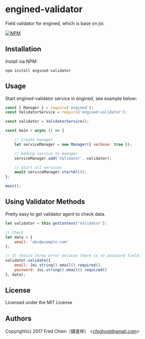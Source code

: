 # engined-validator

Field validator for engined, which is base on joi.

[![NPM](https://nodei.co/npm/engined-validator.png)](https://nodei.co/npm/engined-validator/)

## Installation

Install via NPM:

```shell
npm install engined-validator
```

## Usage

Start engined-validator service in engined, see example below:

```javascript
const { Manager } = require('engined');
const ValidatorService = require('engined-validator');

const validator = ValidatorService();

const main = async () => {

	// Create manager
	let serviceManager = new Manager({ verbose: true });

	// Adding service to manager
	serviceManager.add('Validator', validator);

	// Start all services
	await serviceManager.startAll();
};

main();
```

## Using Validator Methods

Pretty easy to get validator agent to check data.

```javascript
let validator = this.getContext('Validator');

// Check
let data = {
	email: 'abc@example.com'
};

// It should throw error because there is no password field.
validator.validate({
	email: Joi.string().email().required(),
	password: Joi.string().email().required()
}, data);
```

## License
Licensed under the MIT License
 
## Authors
Copyright(c) 2017 Fred Chien（錢逢祥） <<cfsghost@gmail.com>>
